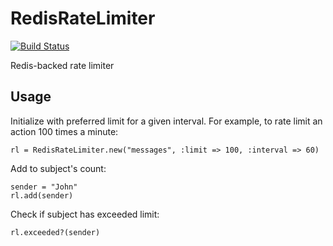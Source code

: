 RedisRateLimiter
==================

[![Build Status](https://travis-ci.org/seanxiesx/redis_rate_limiter.png)](https://travis-ci.org/seanxiesx/redis_rate_limiter)

Redis-backed rate limiter

Usage
-----

Initialize with preferred limit for a given interval. For example, to rate limit an action 100 times a minute:

    rl = RedisRateLimiter.new("messages", :limit => 100, :interval => 60)

Add to subject's count:

    sender = "John"
    rl.add(sender)

Check if subject has exceeded limit:

    rl.exceeded?(sender)
